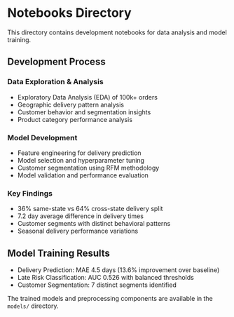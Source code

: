 # Notebooks Directory

This directory contains development notebooks for data analysis and model training.

## Development Process

### Data Exploration & Analysis
- Exploratory Data Analysis (EDA) of 100k+ orders
- Geographic delivery pattern analysis
- Customer behavior and segmentation insights
- Product category performance analysis

### Model Development
- Feature engineering for delivery prediction
- Model selection and hyperparameter tuning
- Customer segmentation using RFM methodology
- Model validation and performance evaluation

### Key Findings
- 36% same-state vs 64% cross-state delivery split
- 7.2 day average difference in delivery times
- Customer segments with distinct behavioral patterns
- Seasonal delivery performance variations

## Model Training Results
- Delivery Prediction: MAE 4.5 days (13.6% improvement over baseline)
- Late Risk Classification: AUC 0.526 with balanced thresholds
- Customer Segmentation: 7 distinct segments identified

The trained models and preprocessing components are available in the `models/` directory.
